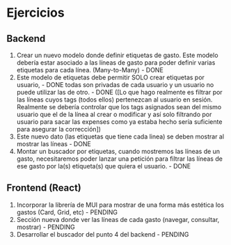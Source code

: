 # Ejercicios

## Backend

1. Crear un nuevo modelo donde definir etiquetas de gasto. Este modelo debería estar asociado a las líneas de gasto para poder definir varias etiquetas para cada línea. (Many-to-Many) - DONE
2. Este modelo de etiquetas debe permitir SOLO crear etiquetas por usuario, - DONE
   todas son privadas de cada usuario y un usuario no puede utilizar las de otro. - DONE ([Lo que hago realmente es filtrar por las líneas
   cuyos tags (todos ellos) pertenezcan al usuario en sesión. Realmente se debería controlar que los tags asignados sean del mismo usuario que el de la línea al crear o modificar y así solo filtrando por usuario para sacar las expenses como ya estaba hecho sería suficiente para asegurar la corrección])
3. Este nuevo dato (las etiquetas que tiene cada linea) se deben mostrar al mostrar las líneas - DONE
4. Montar un buscador por etiquetas, cuando mostremos las líneas de un gasto, necesitaremos poder lanzar una petición para filtrar las líneas de ese gasto por la(s) etiqueta(s) que quiera el usuario. - DONE

## Frontend (React)

1. Incorporar la librería de MUI para mostrar de una forma más estética los gastos (Card, Grid, etc) - PENDING
2. Sección nueva donde ver las líneas de cada gasto (navegar, consultar, mostrar) - PENDING
3. Desarrollar el buscador del punto 4 del backend - PENDING